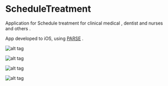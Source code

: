 # ScheduleTreatment
Application for Schedule treatment for clinical medical , dentist and nurses and others . 

App developed to iOS, using [PARSE](http://www.parse.com) .



![alt tag](https://www.evernote.com/shard/s411/sh/b575b3a2-31db-4766-8340-48ab90b86dc8/f8d9d0648f271bfad9480acf5f4c603a/deep/0/iOS-Simulator---iPhone-6---iPhone-6---iOS-8.2-(12D508).png)


![alt tag](https://www.evernote.com/shard/s411/sh/217f95d6-4360-4f25-9c89-9b37e3c0adc3/67d01c6c606a168464170ada6033490e/deep/0/iOS-Simulator---iPhone-6---iPhone-6---iOS-8.2-(12D508).png)

![alt tag](https://www.evernote.com/shard/s411/sh/9e8b04ce-dfc3-4dbf-8e4c-8366c0e256d1/429751926b119a3f21eb3775d009a802/deep/0/iOS-Simulator---iPhone-6---iPhone-6---iOS-8.2-(12D508).png)

![alt tag](https://www.evernote.com/shard/s411/sh/90de3b71-2879-41c1-889e-97fc4e6ea120/811bb88c259709b8b98631c6c1e62c19/deep/0/iOS-Simulator---iPhone-6---iPhone-6---iOS-8.2-(12D508).png)


